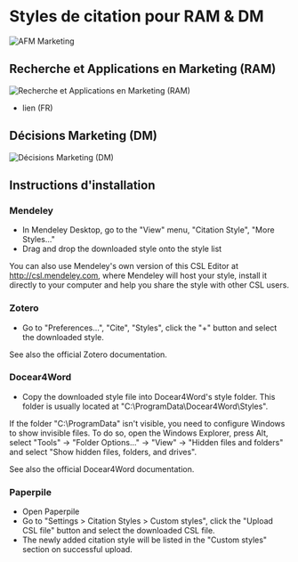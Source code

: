 # Styles de citation pour RAM & DM 
![AFM Marketing](https://www.afm-marketing.org/sites/default/files/Logo-AFM_0.png)

## Recherche et Applications en Marketing (RAM)
![Recherche et Applications en Marketing (RAM)](https://www.afm-marketing.org/sites/default/files/styles/large/public/Image%20Revue%20RAM_V5.png)
- lien (FR)

## Décisions Marketing (DM)
![Décisions Marketing (DM)](https://www.afm-marketing.org/sites/default/files/styles/large/public/Image%20Revue%20DM.png)

##  Instructions d'installation
### Mendeley
- In Mendeley Desktop, go to the "View" menu, "Citation Style", "More Styles..."
- Drag and drop the downloaded style onto the style list

You can also use Mendeley's own version of this CSL Editor at http://csl.mendeley.com, where Mendeley will host your style, install it directly to your computer and help you share the style with other CSL users.

### Zotero
- Go to "Preferences...", "Cite", "Styles", click the "+" button and select the downloaded style.

See also the official Zotero documentation.

### Docear4Word
- Copy the downloaded style file into Docear4Word's style folder. This folder is usually located at "C:\ProgramData\Docear4Word\Styles\".

If the folder "C:\ProgramData\" isn't visible, you need to configure Windows to show invisible files. To do so, open the Windows Explorer, press Alt, select "Tools" -> "Folder Options..." -> "View" -> "Hidden files and folders" and select "Show hidden files, folders, and drives".

See also the official Docear4Word documentation.

### Paperpile
- Open Paperpile
- Go to "Settings > Citation Styles > Custom styles", click the "Upload CSL file" button and select the downloaded CSL file.
- The newly added citation style will be listed in the "Custom styles" section on successful upload.
